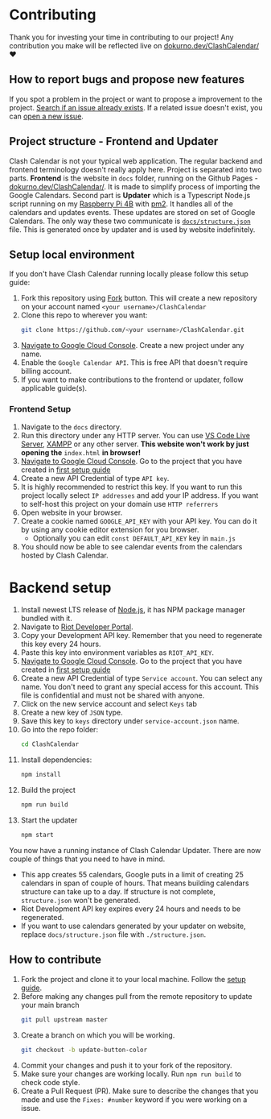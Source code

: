 # Contributing

Thank you for investing your time in contributing to our project! Any contribution you make will be reflected live on [dokurno.dev/ClashCalendar/](https://dokurno.dev/ClashCalendar/) ❤️

## How to report bugs and propose new features

If you spot a problem in the project or want to propose a improvement to the project. [Search
if an issue already exists](https://github.com/MrBartusek/ClashCalendar/issues). If a related issue doesn't exist,
you can [open a new issue](https://github.com/MrBartusek/ClashCalendar/issues/new/choose).

## Project structure - Frontend and Updater

Clash Calendar is not your typical web application. The regular backend and frontend terminology doesn't really apply here. Project is separated into two parts. **Frontend** is the website in `docs` folder, running on the Github Pages - [dokurno.dev/ClashCalendar/](https://dokurno.dev/ClashCalendar/). It is made to simplify process of importing the Google Calendars. Second part is **Updater** which is a Typescript Node.js script running on my [Raspberry Pi 4B](https://www.raspberrypi.com/products/raspberry-pi-4-model-b/) with [pm2](https://pm2.keymetrics.io). It handles all of the calendars and updates events. These updates are stored on set of Google Calendars. The only way these two communicate is [`docs/structure.json`](https://github.com/MrBartusek/ClashCalendar/blob/master/docs/structure.json) file. This is generated once by updater and is used by website indefinitely.

## Setup local environment

If you don't have Clash Calendar running locally please follow this setup guide:

1. Fork this repository using [Fork](https://github.com/MrBartusek/ClashCalendar/fork) button. This will create a new
repository on your account named `<your username>/ClashCalendar`
1. Clone this repo to wherever you want:
   ```sh
   git clone https://github.com/<your username>/ClashCalendar.git
   ```
1. [Navigate to Google Cloud Console](https://console.cloud.google.come). Create a new project under any name.
1. Enable the `Google Calendar API`. This is free API that doesn't require billing account.
1. If you want to make contributions to the frontend or updater, follow applicable guide(s).

### Frontend Setup

1. Navigate to the `docs` directory.
1. Run this directory under any HTTP server. You can use [VS Code Live Server](https://marketplace.visualstudio.com/items?itemName=ritwickdey.LiveServer), [XAMPP](https://www.apachefriends.org) or any other server. **This website won't work by just opening the** `index.html` **in browser!**
1. [Navigate to Google Cloud Console](https://console.cloud.google.come). Go to the project that you have created in [first setup guide](#setup-local-environment)
1. Create a new API Credential of type `API key`.
1. It is highly recommended to restrict this key. If you want to run this project locally select `IP addresses` and add your IP address. If you want to self-host this project on your domain use `HTTP referrers`
1. Open website in your browser.
1. Create a cookie named `GOOGLE_API_KEY` with your API key. You can do it by using any cookie editor extension for you browser.
    - Optionally you can edit `const DEFAULT_API_KEY` key in `main.js`
1. You should now be able to see calendar events from the calendars hosted by Clash Calendar.

# Backend setup

1. Install newest LTS release of [Node.js](https://nodejs.org/en/), it has NPM package manager bundled with it.
1. Navigate to [Riot Developer Portal](https://developer.riotgames.com).
1. Copy your Development API key. Remember that you need to regenerate this key every 24 hours.
1. Paste this key into environment variables as `RIOT_API_KEY`.
1. [Navigate to Google Cloud Console](https://console.cloud.google.come). Go to the project that you have created in [first setup guide](#setup-local-environment)
1. Create a new API Credential of type `Service account`. You can select any name. You don't need to grant any special access for this account. This file is confidential and must not be shared with anyone.
1. Click on the new service account and select `Keys` tab
1. Create a new key of `JSON` type.
1. Save this key to `keys` directory under `service-account.json` name.
1. Go into the repo folder:
   ```sh
   cd ClashCalendar
   ```
1. Install dependencies:
   ```sh
   npm install
   ```
1. Build the project
   ```sh
   npm run build
   ```
1. Start the updater
   ```sh
   npm start
   ```

You now have a running instance of Clash Calendar Updater. There are now couple of things that you need to have in mind.
- This app creates 55 calendars, Google puts in a limit of creating 25 calendars in span of couple of hours. That means building calendars structure can take up to a day. If structure is not complete, `structure.json` won't be generated.
- Riot Development API key expires every 24 hours and needs to be regenerated.
- If you want to use calendars generated by your updater on website, replace `docs/structure.json` file with `./structure.json`.

## How to contribute

1. Fork the project and clone it to your local machine. Follow the [setup guide](#setup-local-environment).
1. Before making any changes pull from the remote repository to update your main branch
   ```sh
   git pull upstream master
   ```
1. Create a branch on which you will be working.
   ```sh
   git checkout -b update-button-color
   ```
1. Commit your changes and push it to your fork of the repository.
1. Make sure your changes are working locally. Run `npm run build` to check code style.
1. Create a Pull Request (PR). Make sure to describe the changes that you made and use the `Fixes: #number` keyword if
you were working on a issue.

